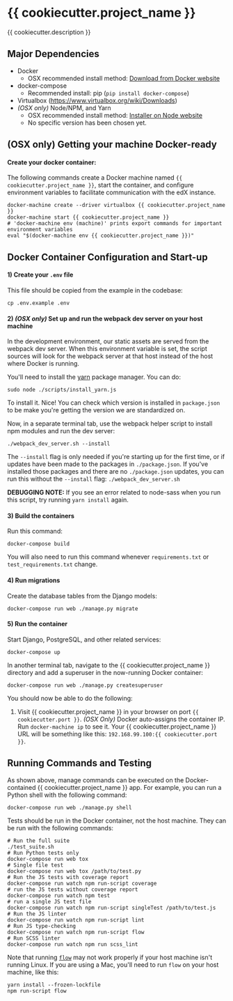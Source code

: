 # {{ cookiecutter.project_name }}
{{ cookiecutter.description }}

## Major Dependencies
- Docker
  - OSX recommended install method: [Download from Docker website](https://docs.docker.com/mac/)
- docker-compose
  - Recommended install: pip (`pip install docker-compose`)
- Virtualbox (https://www.virtualbox.org/wiki/Downloads)
- _(OSX only)_ Node/NPM, and Yarn
  - OSX recommended install method: [Installer on Node website](https://nodejs.org/en/download/)
  - No specific version has been chosen yet.

## (OSX only) Getting your machine Docker-ready

#### Create your docker container:

The following commands create a Docker machine named ``{{ cookiecutter.project_name }}``, start the
container, and configure environment variables to facilitate communication
with the edX instance.

    docker-machine create --driver virtualbox {{ cookiecutter.project_name }}
    docker-machine start {{ cookiecutter.project_name }}
    # 'docker-machine env (machine)' prints export commands for important environment variables
    eval "$(docker-machine env {{ cookiecutter.project_name }})"


## Docker Container Configuration and Start-up

#### 1) Create your ``.env`` file

This file should be copied from the example in the codebase:

    cp .env.example .env

#### 2) _(OSX only)_ Set up and run the webpack dev server on your host machine

In the development environment, our static assets are served from the webpack
dev server. When this environment variable is set, the script sources will
look for the webpack server at that host instead of the host where Docker is running.

You'll need to install the [yarn](https://yarnpkg.com/en/docs/cli/)
package manager. You can do:

    sudo node ./scripts/install_yarn.js

To install it. Nice! You can check which version is installed in
`package.json` to be make you're getting the version we are
standardized on.

Now, in a separate terminal tab, use the webpack helper script to install npm modules and run the dev server:

    ./webpack_dev_server.sh --install

The ``--install`` flag is only needed if you're starting up for the first time, or if updates have been made
to the packages in ``./package.json``. If you've installed those packages and there are no ``./package.json``
updates, you can run this without the ``--install`` flag: ``./webpack_dev_server.sh``

**DEBUGGING NOTE:** If you see an error related to node-sass when you run this script, try running
``yarn install`` again.

#### 3) Build the containers
Run this command:

    docker-compose build

You will also need to run this command whenever ``requirements.txt`` or ``test_requirements.txt`` change.

#### 4) Run migrations
Create the database tables from the Django models:

    docker-compose run web ./manage.py migrate

#### 5) Run the container

Start Django, PostgreSQL, and other related services:

    docker-compose up

In another terminal tab, navigate to the {{ cookiecutter.project_name }} directory
and add a superuser in the now-running Docker container:

    docker-compose run web ./manage.py createsuperuser

You should now be able to do the following:

1. Visit {{ cookiecutter.project_name }} in your browser on port `{{ cookiecutter.port }}`. _(OSX Only)_ Docker auto-assigns
 the container IP. Run ``docker-machine ip`` to see it. Your {{ cookiecutter.project_name }} URL will
 be something like this: ``192.168.99.100:{{ cookiecutter.port }}``.

## Running Commands and Testing

As shown above, manage commands can be executed on the Docker-contained
{{ cookiecutter.project_name }} app. For example, you can run a Python shell with the following command:

    docker-compose run web ./manage.py shell

Tests should be run in the Docker container, not the host machine. They can be run with the following commands:

    # Run the full suite
    ./test_suite.sh
    # Run Python tests only
    docker-compose run web tox
    # Single file test
    docker-compose run web tox /path/to/test.py
    # Run the JS tests with coverage report
    docker-compose run watch npm run-script coverage
    # run the JS tests without coverage report
    docker-compose run watch npm test
    # run a single JS test file
    docker-compose run watch npm run-script singleTest /path/to/test.js
    # Run the JS linter
    docker-compose run watch npm run-script lint
    # Run JS type-checking
    docker-compose run watch npm run-script flow
    # Run SCSS linter
    docker-compose run watch npm run scss_lint

Note that running [`flow`](https://flowtype.org) may not work properly if your
host machine isn't running Linux. If you are using a Mac, you'll need to run
`flow` on your host machine, like this:

    yarn install --frozen-lockfile
    npm run-script flow
